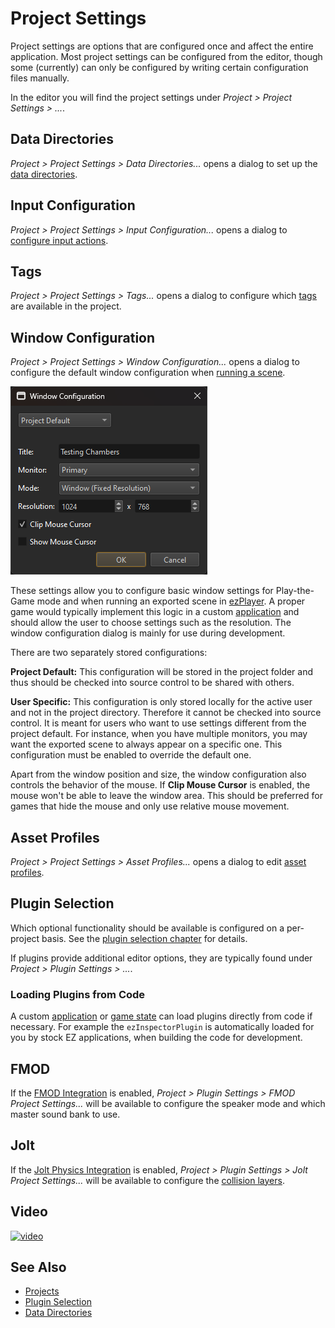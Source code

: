 # Project Settings

Project settings are options that are configured once and affect the entire application. Most project settings can be configured from the editor, though some (currently) can only be configured by writing certain configuration files manually.

In the editor you will find the project settings under *Project > Project Settings > ...*.

## Data Directories

*Project > Project Settings > Data Directories...* opens a dialog to set up the [data directories](data-directories.md).

## Input Configuration

*Project > Project Settings > Input Configuration...* opens a dialog to [configure input actions](../input/input-config.md).

## Tags

*Project > Project Settings > Tags...* opens a dialog to configure which [tags](tags.md) are available in the project.

## Window Configuration

*Project > Project Settings > Window Configuration...* opens a dialog to configure the default window configuration when [running a scene](../editor/run-scene.md).

![Window Configuration](media/editor-window-config.png)

These settings allow you to configure basic window settings for Play-the-Game mode and when running an exported scene in [ezPlayer](../tools/player.md). A proper game would typically implement this logic in a custom [application](../runtime/application/application.md) and should allow the user to choose settings such as the resolution. The window configuration dialog is mainly for use during development.

There are two separately stored configurations:

**Project Default:** This configuration will be stored in the project folder and thus should be checked into source control to be shared with others.

**User Specific:** This configuration is only stored locally for the active user and not in the project directory. Therefore it cannot be checked into source control. It is meant for users who want to use settings different from the project default. For instance, when you have multiple monitors, you may want the exported scene to always appear on a specific one. This configuration must be enabled to override the default one.

Apart from the window position and size, the window configuration also controls the behavior of the mouse. If **Clip Mouse Cursor** is enabled, the mouse won't be able to leave the window area. This should be preferred for games that hide the mouse and only use relative mouse movement.

## Asset Profiles

*Project > Project Settings > Asset Profiles...* opens a dialog to edit [asset profiles](../assets/asset-profiles.md).

## Plugin Selection

Which optional functionality should be available is configured on a per-project basis. See the [plugin selection chapter](plugin-selection.md) for details.

If plugins provide additional editor options, they are typically found under *Project > Plugin Settings > ...*.

### Loading Plugins from Code

A custom [application](../runtime/application/application.md) or [game state](../runtime/application/game-state.md) can load plugins directly from code if necessary. For example the `ezInspectorPlugin` is automatically loaded for you by stock EZ applications, when building the code for development.

## FMOD

If the [FMOD Integration](../sound/fmod/fmod-overview.md) is enabled, *Project > Plugin Settings > FMOD Project Settings...* will be available to configure the speaker mode and which master sound bank to use.

## Jolt

If the [Jolt Physics Integration](../physics/jolt/jolt-overview.md) is enabled, *Project > Plugin Settings > Jolt Project Settings...* will be available to configure the [collision layers](../physics/jolt/collision-shapes/jolt-collision-layers.md).

## Video

[![video](https://img.youtube.com/vi/ivkAIlbK5f0/0.jpg)](https://www.youtube.com/watch?v=ivkAIlbK5f0)

## See Also

* [Projects](projects-overview.md)
* [Plugin Selection](plugin-selection.md)
* [Data Directories](data-directories.md)
